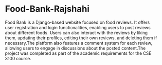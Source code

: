 # Food-Bank-Rajshahi
Food Bank is a Django-based website focused on food reviews. It offers user registration and login functionalities, enabling users to post reviews about different foods. Users can also interact with the reviews by liking them, updating their profiles, editing their own reviews, and deleting them if necessary.The platform also features a comment system for each review, allowing users to engage in discussions about the posted content.The project was completed as part of the academic requirements for the CSE 3100 course. 
